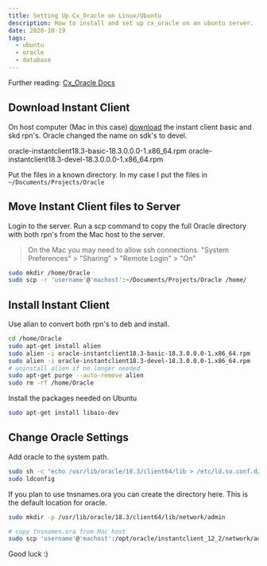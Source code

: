 ```yaml
---
title: Setting Up Cx_Oracle on Linux/Ubuntu
description: How to install and set up cx_oracle on an ubuntu server.
date: 2020-10-19
tags:
  - ubuntu
  - oracle
  - database
---
```


Further reading: [Cx_Oracle Docs](https://cx-oracle.readthedocs.io/en/latest/installation.html)

## Download Instant Client

On host computer (Mac in this case) [download](https://www.oracle.com/technetwork/topics/linuxx86-64soft-092277.htm) the instant client basic and skd rpn's. Oracle changed the name on sdk's to devel.

oracle-instantclient18.3-basic-18.3.0.0.0-1.x86_64.rpm
oracle-instantclient18.3-devel-18.3.0.0.0-1.x86_64.rpm

Put the files in a known directory. In my case I put the files in `~/Documents/Projects/Oracle`

## Move Instant Client files to Server

Login to the server. Run a scp command to copy the full Oracle directory with both rpn's from the Mac host to the server.

> On the Mac you may need to allow ssh connections. "System Preferences" > "Sharing" > "Remote Login" > "On"

```bash
sudo mkdir /home/Oracle
sudo scp -r 'username'@'machost':~/Documents/Projects/Oracle /home/
```

## Install Instant Client

Use alian to convert both rpn's to deb and install.

```bash
cd /home/Oracle
sudo apt-get install alien
sudo alien -i oracle-instantclient18.3-basic-18.3.0.0.0-1.x86_64.rpm
sudo alien -i oracle-instantclient18.3-devel-18.3.0.0.0-1.x86_64.rpm
# uninstall alien if no longer needed
sudo apt-get purge --auto-remove alien
sudo rm -rf /home/Oracle
```

Install the packages needed on Ubuntu

```bash
sudo apt-get install libaio-dev
```

## Change Oracle Settings

Add oracle to the system path.

```bash
sudo sh -c "echo /usr/lib/oracle/18.3/client64/lib > /etc/ld.so.conf.d/oracle-instantclient.conf"
sudo ldconfig
```

If you plan to use tnsnames.ora you can create the directory here. This is the default location for oracle.

```bash
sudo mkdir -p /usr/lib/oracle/18.3/client64/lib/network/admin

# copy tnsnames.ora from Mac host
sudo scp 'username'@'machost':/opt/oracle/instantclient_12_2/network/admin/tnsnames.ora /usr/lib/oracle/18.3/client64/lib/network/admin

```

Good luck :)
